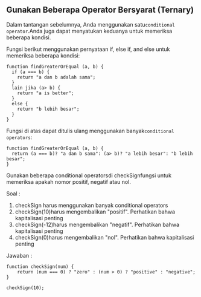 ## Gunakan Beberapa Operator Bersyarat \(Ternary\)

Dalam tantangan sebelumnya, Anda menggunakan satu`conditional operator`.Anda juga dapat menyatukan keduanya untuk memeriksa beberapa kondisi.

Fungsi berikut menggunakan pernyataan if, else if, and else untuk memeriksa beberapa kondisi:

```
function findGreaterOrEqual (a, b) { 
  if (a === b) { 
    return "a dan b adalah sama"; 
  } 
  lain jika (a> b) { 
    return "a is better"; 
  } 
  else { 
    return "b lebih besar"; 
  } 
}
```

Fungsi di atas dapat ditulis ulang menggunakan banyak`conditional operators`:

```
function findGreaterOrEqual (a, b) { 
  return (a === b)? "a dan b sama": (a> b)? "a lebih besar": "b lebih besar"; 
}
```

Gunakan beberapa conditional operatorsdi checkSignfungsi untuk memeriksa apakah nomor positif, negatif atau nol.



Soal :

1. checkSign harus menggunakan banyak conditional operators
2. checkSign\(10\)harus mengembalikan "positif". Perhatikan bahwa kapitalisasi penting
3. checkSign\(-12\)harus mengembalikan "negatif". Perhatikan bahwa kapitalisasi penting
4. checkSign\(0\)harus mengembalikan "nol". Perhatikan bahwa kapitalisasi penting

Jawaban :

```
function checkSign(num) {
    return (num === 0) ? "zero" : (num > 0) ? "positive" : "negative"; 
}

checkSign(10);
```



